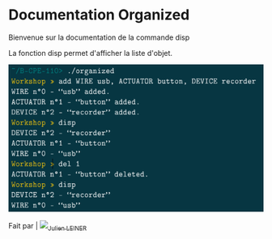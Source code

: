 # Documentation Organized

Bienvenue sur la documentation de la commande disp

La fonction disp permet d'afficher la liste d'objet.

![](disp.png)

Fait par | [<img src="https://github.com/Julien-Lnr.png?size=45" width=45><sub>Julien LEINER</sub><br>](https://github.com/Julien-Lnr) 